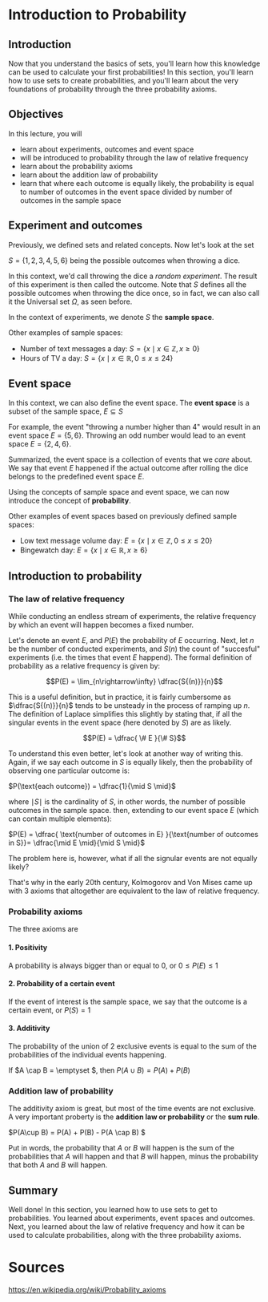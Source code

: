 
# Introduction to Probability

## Introduction

Now that you understand the basics of sets, you'll learn how this knowledge can be used to calculate your first probabilities! In this section, you'll learn how to use sets to create probabilities, and you'll learn about the very foundations of probability through the three probability axioms.

## Objectives

In this lecture, you will 

- learn about experiments, outcomes and event space
- will be introduced to probability through the law of relative frequency
- learn about the probability axioms
- learn about the addition law of probability
- learn that where each outcome is equally likely, the probability is equal to number of outcomes in the event space divided by number of outcomes in the sample space 

## Experiment and outcomes

Previously, we defined sets and related concepts. Now let's look at the set

$S= \{1,2,3,4,5,6\}$ being the possible outcomes when throwing a dice.

In this context, we'd call throwing the dice a *random experiment*. The result of this experiment is then called the outcome. Note that $S$ defines all the possible outcomes when throwing the dice once, so in fact, we can also call it the Universal set $\Omega$, as seen before.

In the context of experiments, we denote $S$ the **sample space**.

Other examples of sample spaces:
- Number of text messages a day:  $S = \{x \mid x \in \mathbb{Z}, x \geq 0\}$
- Hours of TV a day:  $S = \{x \mid x \in \mathbb{R}, 0 \leq x \leq 24 \}$

## Event space

In this context, we can also define the event space. The **event space** is a subset of the sample space, $E\subseteq S$

For example, the event "throwing a number higher than 4" would result in an event space $E= \{5,6\}$. Throwing an odd number would lead to an event space $E= \{2,4,6\}$. 


Summarized, the event space is a collection of events that we *care* about. We say that event $E$ happened if the actual outcome after rolling the dice belongs to the predefined event space  $E$.

Using the concepts of sample space and event space, we can now introduce the concept of **probability**.

Other examples of event spaces based on previously defined sample spaces:
- Low text message volume day:  $E = \{x \mid x \in \mathbb{Z}, 0 \leq x \leq 20 \}$
- Bingewatch day:  $E = \{x \mid x \in \mathbb{R}, x \geq 6 \}$

## Introduction to probability

### The law of relative frequency

While conducting an endless stream of experiments, the relative frequency by which an event will happen becomes a fixed number. 

Let's denote an event $E$, and $P(E)$ the probability of $E$ occurring. Next, let $n$ be the number of conducted experiments, and $S(n)$ the count of "succesful" experiments (i.e. the times that event $E$ happend). The formal definition of probability as a relative frequency is given by:

$$P(E) = \lim_{n\rightarrow\infty} \dfrac{S{(n)}}{n}$$

This is a useful definition, but in practice, it is fairly cumbersome as $\dfrac{S{(n)}}{n}$ tends to be unsteady in the process of ramping up $n$. The definition of Laplace simplifies this slightly by stating that, if all the singular events in the event space (here denoted by $S$) are as likely.

$$P(E) = \dfrac{ \# E }{\# S}$$

To understand this even better, let's look at another way of writing this. Again, if we say each outcome in $S$ is equally likely, then the probability of observing one particular outcome is:

$P(\text{each outcome}) = \dfrac{1}{\mid S \mid}$

where $\mid S \mid$ is the cardinality of $S$, in other words, the number of possible outcomes in the sample space.
then, extending to our event space $E$ (which can contain multiple elements):

$P(E) = \dfrac{ \text{number of outcomes in E} }{\text{number of outcomes in S}}= \dfrac{\mid E \mid}{\mid S \mid}$

The problem here is, however, what if all the signular events are not equally likely?

That's why in the early 20th century, Kolmogorov and Von Mises came up with 3 axioms that altogether are equivalent to the law of relative frequency.

###  Probability axioms

The three axioms are

#### 1. Positivity

A probability is always bigger than or equal to 0, or $0 \leq P(E) \leq 1$

#### 2. Probability of a certain event

If the event of interest is the sample space, we say that the outcome is a certain event, or $P(S) = 1$

#### 3. Additivity 

The probability of the union of 2 exclusive events is equal to the sum of the probabilities of the individual events happening.

If $A \cap B = \emptyset $, then $P(A\cup B) = P(A) + P(B)$ 

### Addition law of probability

The additivity axiom is great, but most of the time events are not exclusive. A very important proberty is the **addition law or probability** or the **sum rule**.

$P(A\cup B) = P(A) + P(B) - P(A \cap B) $ 

Put in words, the probability that $A$ or $B$ will happen is the sum of the probabilities that $A$ will happen and that $B$ will happen, minus the probability that both $A$ and $B$ will happen.

## Summary

Well done! In this section, you learned how to use sets to get to probabilities. You learned about experiments, event spaces and outcomes. Next, you learned about the law of relative frequency and how it can be used to calculate probabilities, along with the three probability axioms.

# Sources

https://en.wikipedia.org/wiki/Probability_axioms
